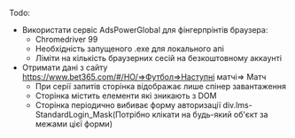Todo:

- Використати сервіс AdsPowerGlobal для фінгерпрінтів браузера:
  - Chromedriver 99
  - Необхідність запущеного .exe для локального апі
  - Ліміти на кількість браузерних сесій на безкоштовному аккаунті
- Отримати дані з сайту https://www.bet365.com/#/HO/=>Футбол=>Наступні матчі=> Матч
  - При серії запитів сторінка відображає лише спінер завантаження
  - Сторінка містить елементи які зникають з DOM
  - Cторінка періодично вибиває форму авторизації div.lms-StandardLogin_Mask(Потрібно клікати на будь-який об'єкт за межами цієї форми)
